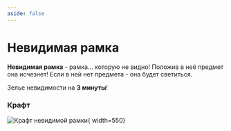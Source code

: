 ```yaml
---
aside: false
---
```


# Невидимая рамка

<ItemCard>
<Card style="overflow: hidden;" class="m-0">
    <template #header>
        <Image alt="user header" src="/assets/bestiary/items/invisible_item_frame.webp" width="40%"/>
    </template>
    <template #title>Невидимая рамка</template>
    <template #content>
      <Divider />
      <h3>Получение:</h3>
      <ul>
      <li>Крафт</li>
      </ul>
    </template>
</Card>
</ItemCard>

**Невидимая рамка** - рамка... которую не видно! Положив в неё предмет она исчезнет! Если в ней нет предмета - она будет светиться.

Зелье невидимости на **3 минуты**!

### Крафт

![Крафт невидимой рамки](/assets/bestiary/crafts/itemframe.png){ width=550}

<br><br><br><br><br><br><br>